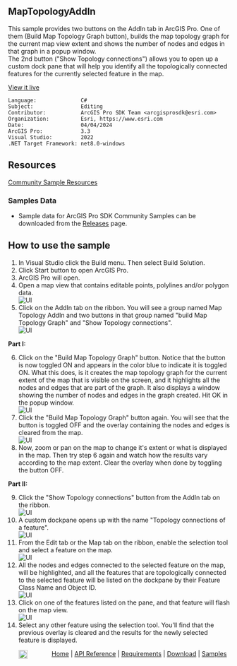 ## MapTopologyAddIn

<!-- TODO: Write a brief abstract explaining this sample -->
This sample provides two buttons on the AddIn tab in ArcGIS Pro. One of them (Build Map Topology Graph button), builds the map topology graph  for the current map view extent and shows the number of nodes and edges in that graph in a popup window.  
The 2nd button ("Show Topology connections") allows you to open up a custom dock pane that will help you identify all the topologically  connected features for the currently selected feature in the map.  
  


<a href="https://pro.arcgis.com/en/pro-app/sdk/" target="_blank">View it live</a>

<!-- TODO: Fill this section below with metadata about this sample-->
```
Language:              C#
Subject:               Editing
Contributor:           ArcGIS Pro SDK Team <arcgisprosdk@esri.com>
Organization:          Esri, https://www.esri.com
Date:                  04/04/2024
ArcGIS Pro:            3.3
Visual Studio:         2022
.NET Target Framework: net8.0-windows
```

## Resources

[Community Sample Resources](https://github.com/Esri/arcgis-pro-sdk-community-samples#resources)

### Samples Data

* Sample data for ArcGIS Pro SDK Community Samples can be downloaded from the [Releases](https://github.com/Esri/arcgis-pro-sdk-community-samples/releases) page.  

## How to use the sample
<!-- TODO: Explain how this sample can be used. To use images in this section, create the image file in your sample project's screenshots folder. Use relative url to link to this image using this syntax: ![My sample Image](FacePage/SampleImage.png) -->
1. In Visual Studio click the Build menu. Then select Build Solution.
2. Click Start button to open ArcGIS Pro.    
3. ArcGIS Pro will open.    
4. Open a map view that contains editable points, polylines and/or polygon data.    
![UI](Screenshots/MapExtent.jpg)    
5. Click on the AddIn tab on the ribbon. You will see a group named Map Topology AddIn and two buttons in that group named "build Map Topology Graph" and "Show Topology connections".    
![UI](Screenshots/AddInTab2.jpg)    
    
**Part I:**    
    
6. Click on the "Build Map Topology Graph" button. Notice that the button is now toggled ON and appears in the color blue to indicate it is toggled ON. What this does, is it creates the map topology graph for the current extent of the map that is visible on the screen, and it highlights all the nodes and edges that are part of the graph. It also displays a window showing the number of nodes and edges in the graph created. Hit OK in the popup window.    
![UI](Screenshots/BuildGraph1.jpg)    
7. Click the "Build Map Topology Graph" button again. You will see that the button is toggled OFF and the overlay containing the nodes and edges is cleared from the map.    
![UI](Screenshots/BuildGraph2.jpg)    
8. Now, zoom or pan on the map to change it's extent or what is displayed in the map. Then try step 6 again and watch how the results vary according to the map extent. Clear the overlay when done by toggling the button OFF.    
    
**Part II:**    
    
9. Click the "Show Topology connections" button from the AddIn tab on the ribbon.    
![UI](Screenshots/DockPane1.jpg)    
10. A custom dockpane opens up with the name "Topology connections of a feature".    
![UI](Screenshots/DockPane2.jpg)    
11. From the Edit tab or the Map tab on the ribbon, enable the selection tool and select a feature on the map.    
![UI](Screenshots/SelectionTool.jpg)    
12. All the nodes and edges connected to the selected feature on the map, will be highlighted, and all the features that are topologically connected to the selected feature will be listed on the dockpane by their Feature Class Name and Object ID.    
![UI](Screenshots/DockPane3.jpg)    
13. Click on one of the features listed on the pane, and that feature will flash on the map view.    
![UI](Screenshots/DockPane4.jpg)    
14. Select any other feature using the selection tool. You'll find that the previous overlay is cleared and the results for the newly selected feature is displayed.    
  

<!-- End -->

&nbsp;&nbsp;&nbsp;&nbsp;&nbsp;&nbsp;<img src="https://esri.github.io/arcgis-pro-sdk/images/ArcGISPro.png"  alt="ArcGIS Pro SDK for Microsoft .NET Framework" height = "20" width = "20" align="top"  >
&nbsp;&nbsp;&nbsp;&nbsp;&nbsp;&nbsp;&nbsp;&nbsp;&nbsp;&nbsp;&nbsp;&nbsp;
[Home](https://github.com/Esri/arcgis-pro-sdk/wiki) | <a href="https://pro.arcgis.com/en/pro-app/latest/sdk/api-reference" target="_blank">API Reference</a> | [Requirements](https://github.com/Esri/arcgis-pro-sdk/wiki#requirements) | [Download](https://github.com/Esri/arcgis-pro-sdk/wiki#installing-arcgis-pro-sdk-for-net) | <a href="https://github.com/esri/arcgis-pro-sdk-community-samples" target="_blank">Samples</a>
